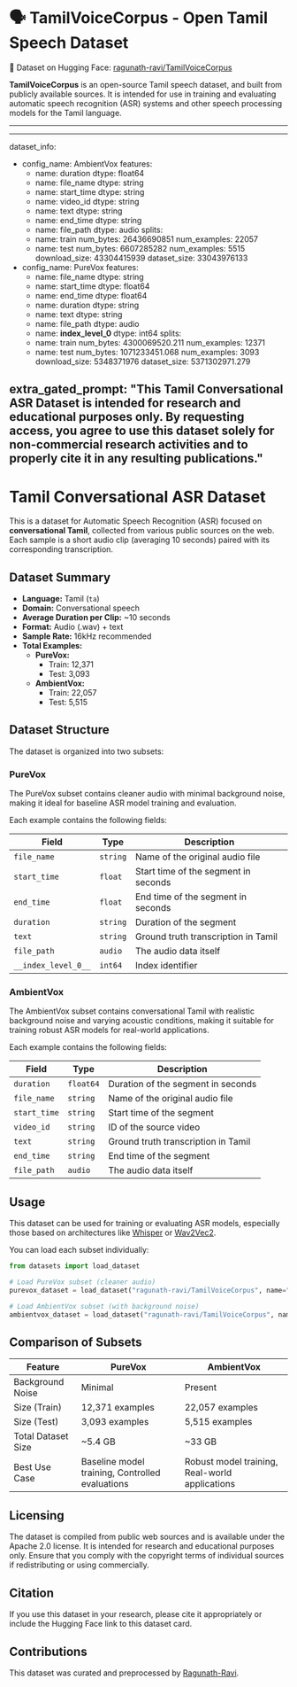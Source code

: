 # 🗣️ TamilVoiceCorpus - Open Tamil Speech Dataset

📍 Dataset on Hugging Face: [ragunath-ravi/TamilVoiceCorpus](https://huggingface.co/datasets/ragunath-ravi/TamilVoiceCorpus)

**TamilVoiceCorpus** is an open-source Tamil speech dataset, and built from publicly available sources. It is intended for use in training and evaluating automatic speech recognition (ASR) systems and other speech processing models for the Tamil language.

---

---

dataset_info:
- config_name: AmbientVox
  features:
  - name: duration
    dtype: float64
  - name: file_name
    dtype: string
  - name: start_time
    dtype: string
  - name: video_id
    dtype: string
  - name: text
    dtype: string
  - name: end_time
    dtype: string
  - name: file_path
    dtype: audio
  splits:
  - name: train
    num_bytes: 26436690851
    num_examples: 22057
  - name: test
    num_bytes: 6607285282
    num_examples: 5515
  download_size: 43304415939
  dataset_size: 33043976133
- config_name: PureVox
  features:
  - name: file_name
    dtype: string
  - name: start_time
    dtype: float64
  - name: end_time
    dtype: float64
  - name: duration
    dtype: string
  - name: text
    dtype: string
  - name: file_path
    dtype: audio
  - name: __index_level_0__
    dtype: int64
  splits:
  - name: train
    num_bytes: 4300069520.211
    num_examples: 12371
  - name: test
    num_bytes: 1071233451.068
    num_examples: 3093
  download_size: 5348371976
  dataset_size: 5371302971.279


extra_gated_prompt: "This Tamil Conversational ASR Dataset is intended for research and educational purposes only. By requesting access, you agree to use this dataset solely for non-commercial research activities and to properly cite it in any resulting publications."
---



# Tamil Conversational ASR Dataset

This is a dataset for Automatic Speech Recognition (ASR) focused on **conversational Tamil**, collected from various public sources on the web. Each sample is a short audio clip (averaging 10 seconds) paired with its corresponding transcription.

## Dataset Summary

- **Language:** Tamil (`ta`)
- **Domain:** Conversational speech
- **Average Duration per Clip:** ~10 seconds
- **Format:** Audio (.wav) + text
- **Sample Rate:** 16kHz recommended
- **Total Examples:**
  - **PureVox:**
    - Train: 12,371
    - Test: 3,093
  - **AmbientVox:**
    - Train: 22,057
    - Test: 5,515

## Dataset Structure

The dataset is organized into two subsets:

### PureVox
The PureVox subset contains cleaner audio with minimal background noise, making it ideal for baseline ASR model training and evaluation.

Each example contains the following fields:

| Field         | Type     | Description                                  |
|---------------|----------|----------------------------------------------|
| `file_name`   | `string` | Name of the original audio file              |
| `start_time`  | `float`  | Start time of the segment in seconds         |
| `end_time`    | `float`  | End time of the segment in seconds           |
| `duration`    | `string` | Duration of the segment                      |
| `text`        | `string` | Ground truth transcription in Tamil          |
| `file_path`   | `audio`  | The audio data itself                        |
| `__index_level_0__` | `int64` | Index identifier                        |

### AmbientVox
The AmbientVox subset contains conversational Tamil with realistic background noise and varying acoustic conditions, making it suitable for training robust ASR models for real-world applications.

Each example contains the following fields:

| Field         | Type     | Description                                  |
|---------------|----------|----------------------------------------------|
| `duration`    | `float64`| Duration of the segment in seconds           |
| `file_name`   | `string` | Name of the original audio file              |
| `start_time`  | `string` | Start time of the segment                    |
| `video_id`    | `string` | ID of the source video                       |
| `text`        | `string` | Ground truth transcription in Tamil          |
| `end_time`    | `string` | End time of the segment                      |
| `file_path`   | `audio`  | The audio data itself                        |

## Usage

This dataset can be used for training or evaluating ASR models, especially those based on architectures like [Whisper](https://github.com/openai/whisper) or [Wav2Vec2](https://huggingface.co/models?pipeline_tag=automatic-speech-recognition&sort=downloads).

You can load each subset individually:

```python
from datasets import load_dataset

# Load PureVox subset (cleaner audio)
purevox_dataset = load_dataset("ragunath-ravi/TamilVoiceCorpus", name="PureVox")

# Load AmbientVox subset (with background noise)
ambientvox_dataset = load_dataset("ragunath-ravi/TamilVoiceCorpus", name="AmbientVox")
```

## Comparison of Subsets

| Feature | PureVox | AmbientVox |
|---------|---------|------------|
| Background Noise | Minimal | Present |
| Size (Train) | 12,371 examples | 22,057 examples |
| Size (Test) | 3,093 examples | 5,515 examples |
| Total Dataset Size | ~5.4 GB | ~33 GB |
| Best Use Case | Baseline model training, Controlled evaluations | Robust model training, Real-world applications |

## Licensing

The dataset is compiled from public web sources and is available under the Apache 2.0 license. It is intended for research and educational purposes only. Ensure that you comply with the copyright terms of individual sources if redistributing or using commercially.

## Citation

If you use this dataset in your research, please cite it appropriately or include the Hugging Face link to this dataset card.

## Contributions

This dataset was curated and preprocessed by [Ragunath-Ravi](https://huggingface.co/ragunath-ravi).
